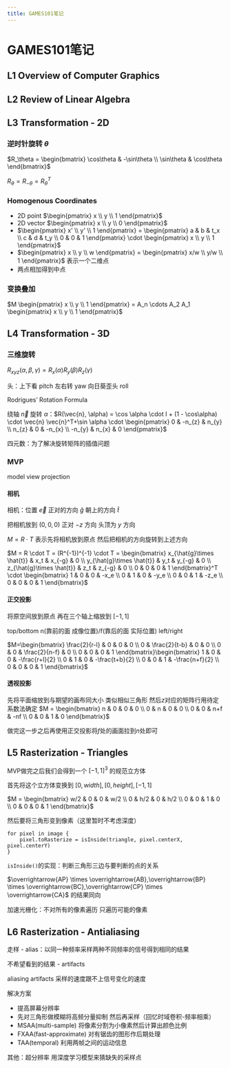 ```yaml
---
title: GAMES101笔记
---
```


# GAMES101笔记

## L1 Overview of Computer Graphics

## L2 Review of Linear Algebra

## L3 Transformation - 2D

### 逆时针旋转 $\theta$

$R_\theta = \begin{bmatrix} \cos\theta & -\sin\theta \\ \sin\theta & \cos\theta \end{bmatrix}$

$R_\theta = R_{-\theta} = R_\theta^T$

### Homogenous Coordinates

- 2D point $\begin{pmatrix} x \\ y \\ 1 \end{pmatrix}$
- 2D vector $\begin{pmatrix} x \\ y \\ 0 \end{pmatrix}$
- $\begin{pmatrix} x' \\ y' \\ 1 \end{pmatrix} = \begin{pmatrix} a & b & t_x \\ c & d & t_y \\ 0 & 0 & 1 \end{pmatrix} \cdot \begin{pmatrix} x \\ y \\ 1 \end{pmatrix}$
- $\begin{pmatrix} x \\ y \\ w \end{pmatrix} = \begin{pmatrix} x/w \\ y/w \\ 1 \end{pmatrix}$ 表示一个二维点
- 两点相加得到中点

### 变换叠加

$M \begin{pmatrix} x \\ y \\ 1 \end{pmatrix} = A_n \cdots A_2 A_1 \begin{pmatrix} x \\ y \\ 1 \end{pmatrix}$ 

## L4 Transformation - 3D

### 三维旋转

$R_{xyz}(\alpha,\beta,\gamma) = R_x(\alpha) R_y(\beta) R_z(\gamma)$

头：上下看 pitch 左右转 yaw 向日葵歪头 roll

Rodrigues’ Rotation Formula

绕轴 $\vec{n}$ 旋转 $\alpha$：$R(\vec{n}, \alpha) = \cos \alpha \cdot I + (1 - \cos\alpha) \cdot \vec{n} \vec{n}^T+\sin \alpha \cdot \begin{pmatrix} 0 & -n_{z} & n_{y} \\ n_{z} & 0 & -n_{x} \\ -n_{y} & n_{x} & 0 \end{pmatrix}$

四元数：为了解决旋转矩阵的插值问题

### MVP

model view projection

#### 相机

相机：位置 $\vec{e}$ 正对的方向 $\hat{g}$ 朝上的方向 $\hat{t}$

把相机放到 $(0,0,0)$ 正对 $-z$ 方向 头顶为 $y$ 方向

$M = R \cdot T$ 表示先将相机放到原点 然后把相机的方向旋转到上述方向

$M = R \cdot T = (R^{-1})^{-1} \cdot T = \begin{bmatrix} x_{\hat{g}\times \hat{t}} & x_t & x_{-g} & 0 \\ y_{\hat{g}\times \hat{t}} & y_t & y_{-g} & 0 \\ z_{\hat{g}\times \hat{t}} & z_t & z_{-g} & 0 \\ 0 & 0 & 0 & 1  \end{bmatrix}^T \cdot \begin{bmatrix} 1 & 0 & 0 & -x_e \\ 0 & 1 & 0 & -y_e \\ 0 & 0 & 1 & -z_e \\ 0 & 0 & 0 & 1 \end{bmatrix}$

#### 正交投影

将原空间放到原点 再在三个轴上缩放到 $[-1, 1]$

top/bottom n(靠前的面 成像位置)/f(靠后的面 实际位置) left/right

$M=\begin{bmatrix} \frac{2}{r-l} & 0 & 0 & 0 \\ 0 & \frac{2}{t-b} & 0 & 0 \\ 0 & 0 & \frac{2}{n-f} & 0 \\ 0 & 0 & 0 & 1 \end{bmatrix}\begin{bmatrix} 1 & 0 & 0 & -\frac{r+l}{2} \\ 0 & 1 & 0 & -\frac{t+b}{2} \\ 0 & 0 & 1 & -\frac{n+f}{2} \\ 0 & 0 & 0 & 1 \end{bmatrix}$

#### 透视投影

先将平面缩放到与期望的画布同大小 类似相似三角形 然后$z$对应的矩阵行用待定系数法确定 $M = \begin{bmatrix} n & 0 & 0 & 0 \\ 0 & n & 0 & 0 \\ 0 & 0 & n+f & -nf \\ 0 & 0 & 1 & 0 \end{bmatrix}$

做完这一步之后再使用正交投影将$f$处的画面拉到$n$处即可

## L5 Rasterization - Triangles

MVP做完之后我们会得到一个 $[-1,1]^3$ 的规范立方体

首先将这个立方体变换到 $[0,width],[0,height],[-1,1]$

$M = \begin{bmatrix} w/2 & 0 & 0 & w/2 \\ 0 & h/2 & 0 & h/2 \\ 0 & 0 & 1 & 0 \\ 0 & 0 & 0 & 1 \end{bmatrix}$

然后要将三角形变到像素（这里暂时不考虑深度）

```
for pixel in image {
    pixel.toRasterize = isInside(triangle, pixel.centerX, pixel.centerY)
}
```

`isInside()`的实现：判断三角形三边与要判断的点的关系

$\overrightarrow{AP} \times \overrightarrow{AB},\overrightarrow{BP} \times \overrightarrow{BC},\overrightarrow{CP} \times \overrightarrow{CA}$ 的结果同向

加速光栅化：不对所有的像素遍历 只遍历可能的像素

## L6 Rasterization - Antialiasing

走样 - alias：以同一种频率采样两种不同频率的信号得到相同的结果

不希望看到的结果 - artifacts

aliasing artifacts 采样的速度跟不上信号变化的速度

解决方案

- 提高屏幕分辨率
- 先对三角形做模糊将高频分量抑制 然后再采样（回忆时域卷积-频率相乘）
- MSAA(multi-sample) 将像素分割为小像素然后计算出颜色比例
- FXAA(fast-approximate) 对有锯齿的图形作后期处理
- TAA(temporal) 利用两帧之间的运动信息

其他：超分辨率 用深度学习模型来猜缺失的采样点
